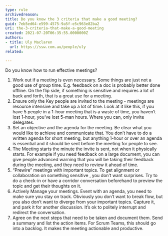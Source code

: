 ```yaml
---
type: rule
archivedreason:
title: Do you know the 3 criteria that make a good meeting?
guid: 7eb5ed64-e599-4575-9a5f-e5c963e82ba2
uri: the-3-criteria-that-make-a-good-meeting
created: 2021-07-20T06:35:55.0000000Z
authors: 
- title: Uly Maclaren 
  url: https://ssw.com.au/people/uly
related:

---
```


Do you know how to run effective meetings?

<!--endintro-->

1. Work out if a meeting is even necessary. Some things are just not a good use of group time. E.g. feedback on a doc is probably better done offline. On the flip side, if something is sensitive and requires a lot of back and forth, that is a great use for a meeting.
2. Ensure only the Key people are invited to the meeting - meetings are resource intensive and take up a lot of time. Look at it like this, if you have 5 people in a 1-hour meeting that is a waste of time, you haven’t lost 1-hour, you’ve lost 5-man hours. Where you can, only invite delegates.
3. Set an objective and the agenda for the meeting. Be clear what you would like to achieve and communicate that. You don’t have to do a written agenda for short meeting, but anything 1-hour or over an agenda is essential and it should be sent before the meeting for people to see.
4. The Meeting starts the minute the invite is sent, not when it physically starts. For example if you need feedback on a large document, you can give people advanced warning that you will be taking their feedback during the meeting, and they need to review it ahead of time.
5. “Prewire” meetings with important topics. To get alignment or collaboration on something sensitive , you don’t want surprises. Try to do a check-in or have a corridor conversation beforehand to preview the topic and get their thoughts on it.
6. Actively Manage your meetings. Event with an agenda, you need to make sure you stay on track. Obviously you don’t want to break flow, but you also don’t want to diverge from your important topics. Capture it, and park it for another discussion. It’s ok to politely interrupt and redirect the conversation.
7. Agree on the next steps that need to be taken and document them. Send a summary and list the action items. For Scrum Teams, this should go into a backlog. It makes the meeting actionable and productive.
